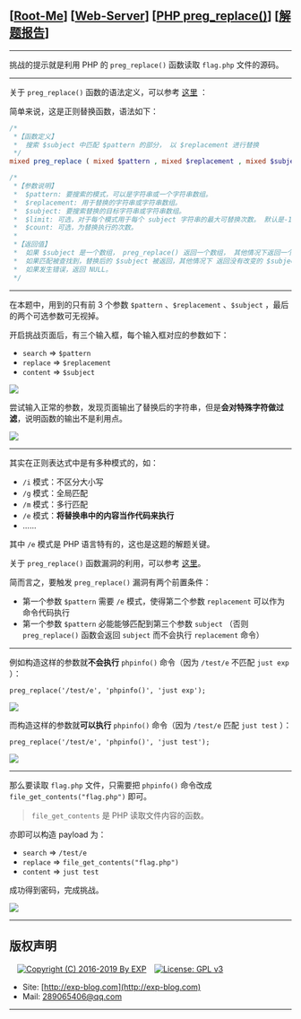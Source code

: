 ## [[Root-Me](https://www.root-me.org/)] [[Web-Server](https://www.root-me.org/en/Challenges/Web-Server/)] [[PHP preg_replace()](https://www.root-me.org/en/Challenges/Web-Server/PHP-preg_replace)] [[解题报告](http://exp-blog.com/2019/03/07/pid-3495/)]

------


挑战的提示就是利用  PHP 的 `preg_replace()` 函数读取 `flag.php` 文件的源码。

------------

关于 `preg_replace()` 函数的语法定义，可以参考 [这里](http://www.runoob.com/php/php-preg_replace.html) ：

简单来说，这是正则替换函数，语法如下：

```php
/*
 *【函数定义】
 *  搜索 $subject 中匹配 $pattern 的部分， 以 $replacement 进行替换
 */
mixed preg_replace ( mixed $pattern , mixed $replacement , mixed $subject [, int $limit = -1 [, int &$count ]] )

/*
 *【参数说明】
 *  $pattern: 要搜索的模式，可以是字符串或一个字符串数组。
 *  $replacement: 用于替换的字符串或字符串数组。
 *  $subject: 要搜索替换的目标字符串或字符串数组。
 *  $limit: 可选，对于每个模式用于每个 subject 字符串的最大可替换次数。 默认是-1（无限制）。
 *  $count: 可选，为替换执行的次数。
 *
 *【返回值】
 *  如果 $subject 是一个数组， preg_replace() 返回一个数组， 其他情况下返回一个字符串。
 *  如果匹配被查找到，替换后的 $subject 被返回，其他情况下 返回没有改变的 $subject。
 *  如果发生错误，返回 NULL。
 */
```

------------

在本题中，用到的只有前 3 个参数 `$pattern` 、`$replacement` 、`$subject` ，最后的两个可选参数可无视掉。

开启挑战页面后，有三个输入框，每个输入框对应的参数如下：

- `search` => `$pattern`
- `replace` => `$replacement`
- `content` => `$subject`

![](https://github.com/lyy289065406/CTF-Solving-Reports/blob/master/rootme/Web-Server/%5B27%5D%20%5B30P%5D%20PHP%20preg_replace/imgs/01.png)

尝试输入正常的参数，发现页面输出了替换后的字符串，但是**会对特殊字符做过滤**，说明函数的输出不是利用点。

![](https://github.com/lyy289065406/CTF-Solving-Reports/blob/master/rootme/Web-Server/%5B27%5D%20%5B30P%5D%20PHP%20preg_replace/imgs/02.png)


------------

其实在正则表达式中是有多种模式的，如：

- `/i` 模式：不区分大小写
- `/g` 模式：全局匹配
- `/m` 模式：多行匹配
- `/e` 模式：**将替换串中的内容当作代码来执行**
- ......

其中 `/e` 模式是 PHP 语言特有的，这也是这题的解题关键。

关于 `preg_replace()` 函数漏洞的利用，可以参考 [这里](https://www.waitalone.cn/phpmyadmin-preg_replace-rce.html)。

简而言之，要触发 `preg_replace()` 漏洞有两个前置条件：

- 第一个参数 `$pattern` 需要 `/e` 模式，使得第二个参数 `replacement` 可以作为命令代码执行
- 第一个参数 `$pattern` 必能能够匹配到第三个参数 `subject` （否则 `preg_replace()` 函数会返回 `subject` 而不会执行 `replacement` 命令）

------------


例如构造这样的参数就**不会执行** `phpinfo()` 命令（因为 `/test/e` 不匹配 `just exp` ）：

`preg_replace('/test/e', 'phpinfo()', 'just exp');`

![](https://github.com/lyy289065406/CTF-Solving-Reports/blob/master/rootme/Web-Server/%5B27%5D%20%5B30P%5D%20PHP%20preg_replace/imgs/03.png)

而构造这样的参数就**可以执行** `phpinfo()` 命令（因为 `/test/e` 匹配 `just test` ）：

`preg_replace('/test/e', 'phpinfo()', 'just test');`

![](https://github.com/lyy289065406/CTF-Solving-Reports/blob/master/rootme/Web-Server/%5B27%5D%20%5B30P%5D%20PHP%20preg_replace/imgs/04.png)


------------

那么要读取 `flag.php` 文件，只需要把 `phpinfo()` 命令改成 `file_get_contents("flag.php")` 即可。

> `file_get_contents` 是 PHP 读取文件内容的函数。

亦即可以构造 payload 为：

- `search` => `/test/e`
- `replace` => `file_get_contents("flag.php")`
- `content` => `just test`

成功得到密码，完成挑战。

![](https://github.com/lyy289065406/CTF-Solving-Reports/blob/master/rootme/Web-Server/%5B27%5D%20%5B30P%5D%20PHP%20preg_replace/imgs/05.png)

------

## 版权声明

　[![Copyright (C) 2016-2019 By EXP](https://img.shields.io/badge/Copyright%20(C)-2016~2019%20By%20EXP-blue.svg)](http://exp-blog.com)　[![License: GPL v3](https://img.shields.io/badge/License-GPL%20v3-blue.svg)](https://www.gnu.org/licenses/gpl-3.0)
  

- Site: [http://exp-blog.com](http://exp-blog.com) 
- Mail: <a href="mailto:289065406@qq.com?subject=[EXP's Github]%20Your%20Question%20（请写下您的疑问）&amp;body=What%20can%20I%20help%20you?%20（需要我提供什么帮助吗？）">289065406@qq.com</a>


------
